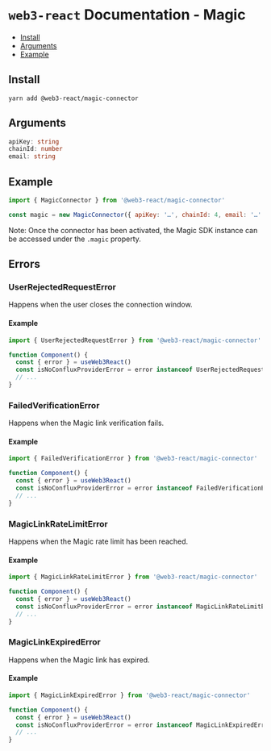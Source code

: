 # `web3-react` Documentation - Magic

- [Install](#install)
- [Arguments](#arguments)
- [Example](#example)

## Install

`yarn add @web3-react/magic-connector`

## Arguments

```typescript
apiKey: string
chainId: number
email: string
```

## Example

```javascript
import { MagicConnector } from '@web3-react/magic-connector'

const magic = new MagicConnector({ apiKey: '…', chainId: 4, email: '…' })
```

Note: Once the connector has been activated, the Magic SDK instance can be accessed under the `.magic` property.

## Errors

### UserRejectedRequestError

Happens when the user closes the connection window.

#### Example

```javascript
import { UserRejectedRequestError } from '@web3-react/magic-connector'

function Component() {
  const { error } = useWeb3React()
  const isNoConfluxProviderError = error instanceof UserRejectedRequestError
  // ...
}
```

### FailedVerificationError

Happens when the Magic link verification fails.

#### Example

```javascript
import { FailedVerificationError } from '@web3-react/magic-connector'

function Component() {
  const { error } = useWeb3React()
  const isNoConfluxProviderError = error instanceof FailedVerificationError
  // ...
}
```

### MagicLinkRateLimitError

Happens when the Magic rate limit has been reached.

#### Example

```javascript
import { MagicLinkRateLimitError } from '@web3-react/magic-connector'

function Component() {
  const { error } = useWeb3React()
  const isNoConfluxProviderError = error instanceof MagicLinkRateLimitError
  // ...
}
```

### MagicLinkExpiredError

Happens when the Magic link has expired.

#### Example

```javascript
import { MagicLinkExpiredError } from '@web3-react/magic-connector'

function Component() {
  const { error } = useWeb3React()
  const isNoConfluxProviderError = error instanceof MagicLinkExpiredError
  // ...
}
```
